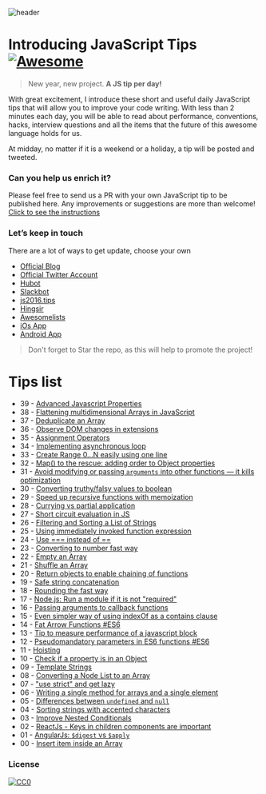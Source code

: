 ![header](https://raw.githubusercontent.com/loverajoel/jstips/gh-pages/resources/jstips-header-blog.gif)

# Introducing JavaScript Tips [![Awesome](https://cdn.rawgit.com/sindresorhus/awesome/d7305f38d29fed78fa85652e3a63e154dd8e8829/media/badge.svg)](https://github.com/sindresorhus/awesome)
> New year, new project. **A JS tip per day!**

With great excitement, I introduce these short and useful daily JavaScript tips that will allow you to improve your code writing. With less than 2 minutes each day, you will be able to read about performance, conventions, hacks, interview questions and all the items that the future of this awesome language holds for us.

At midday, no matter if it is a weekend or a holiday, a tip will be posted and tweeted.

### Can you help us enrich it?
Please feel free to send us a PR with your own JavaScript tip to be published here.
Any improvements or suggestions are more than welcome!
[Click to see the instructions](https://github.com/loverajoel/jstips/blob/gh-pages/CONTRIBUTING.md)

### Let’s keep in touch

There are a lot of ways to get update, choose your own

- [Official Blog](http://www.jstips.co)
- [Official Twitter Account](https://twitter.com/tips_js)
- [Hubot](https://github.com/dggriffin/hubot-jstips)
- [Slackbot](https://github.com/radibit/js-tips-slack-bot)
- [js2016.tips](http://js2016.tips/)
- [Hingsir](http://hingsir.com/jstips-site/dist/tips/)
- [Awesomelists](https://awesomelists.top/#/repos/loverajoel/jstips)
- [iOs App](https://goo.gl/Y9WiBc)
- [Android App](https://goo.gl/lYorrU)

> Don't forget to Star the repo, as this will help to promote the project!

# Tips list

- 39 - [Advanced Javascript Properties](https://github.com/loverajoel/jstips/blob/gh-pages/_posts/en/2016-02-08-advanced-properties.md)
- 38 - [Flattening multidimensional Arrays in JavaScript](https://github.com/loverajoel/jstips/blob/gh-pages/_posts/en/2016-02-07-flattening-multidimensional-arrays-in-javascript.md)
- 37 - [Deduplicate an Array](https://github.com/loverajoel/jstips/blob/gh-pages/_posts/en/2016-02-06-deduplicate-an-array.md)
- 36 - [Observe DOM changes in extensions](https://github.com/loverajoel/jstips/blob/gh-pages/_posts/en/2016-02-05-observe-dom-changes.md)
- 35 - [Assignment Operators](https://github.com/loverajoel/jstips/blob/gh-pages/_posts/en/2016-02-04-assignment-shorthands.md)
- 34 - [Implementing asynchronous loop](https://github.com/loverajoel/jstips/blob/gh-pages/_posts/en/2016-02-03-implementing-asynchronous-loops.md)
- 33 - [Create Range 0...N easily using one line](https://github.com/loverajoel/jstips/blob/gh-pages/_posts/en/2016-02-02-create-range-0...n-easily-using-one-line.md)
- 32 - [Map() to the rescue: adding order to Object properties](https://github.com/loverajoel/jstips/blob/gh-pages/_posts/en/2016-02-01-map-to-the-rescue-adding-order-to-object-properties.md)
- 31 - [Avoid modifying or passing `arguments` into other functions — it kills optimization](https://github.com/loverajoel/jstips/blob/gh-pages/_posts/en/2016-01-31-avoid-modifying-or-passing-arguments-into-other-functions%E2%80%94it-kills-optimization.md)
- 30 - [Converting truthy/falsy values to boolean](https://github.com/loverajoel/jstips/blob/gh-pages/_posts/en/2016-01-30-converting-truthy-falsy-values-to-boolean.md)
- 29 - [Speed up recursive functions with memoization](https://github.com/loverajoel/jstips/blob/gh-pages/_posts/en/2016-01-29-speed-up-recursive-functions-with-memoization.md)
- 28 - [Currying vs partial application](https://github.com/loverajoel/jstips/blob/gh-pages/_posts/en/2016-01-28-curry-vs-partial-application.md)
- 27 - [Short circuit evaluation in JS](https://github.com/loverajoel/jstips/blob/gh-pages/_posts/en/2016-01-27-short-circiut-evaluation-in-js.md)
- 26 - [Filtering and Sorting a List of Strings](https://github.com/loverajoel/jstips/blob/gh-pages/_posts/en/2016-01-26-filtering-and-sorting-a-list-of-strings.md)
- 25 - [Using immediately invoked function expression](https://github.com/loverajoel/jstips/blob/gh-pages/_posts/en/2016-01-25-Using-immediately-invoked-function-expression.md)
- 24 - [Use === instead of ==](https://github.com/loverajoel/jstips/blob/gh-pages/_posts/en/2016-01-24-use_%3D%3D%3D_instead_of_%3D%3D.md)
- 23 - [Converting to number fast way](https://github.com/loverajoel/jstips/blob/gh-pages/_posts/en/2016-01-23-converting-to-number-fast-way.md)
- 22 - [Empty an Array](https://github.com/loverajoel/jstips/blob/gh-pages/_posts/en/2016-01-22-two-ways-to-empty-an-array.md)
- 21 - [Shuffle an Array](https://github.com/loverajoel/jstips/blob/gh-pages/_posts/en/2016-01-21-shuffle-an-array.md)
- 20 - [Return objects to enable chaining of functions](https://github.com/loverajoel/jstips/blob/gh-pages/_posts/en/2016-01-20-return-objects-to-enable-chaining-of-functions.md)
- 19 - [Safe string concatenation](https://github.com/loverajoel/jstips/blob/gh-pages/_posts/en/2016-01-19-safe-string-concatenation.md)
- 18 - [Rounding the fast way](https://github.com/loverajoel/jstips/blob/gh-pages/_posts/en/2016-01-18-rounding-the-fast-way.md)
- 17 - [Node.js: Run a module if it is not "required"](https://github.com/loverajoel/jstips/blob/gh-pages/_posts/en/2016-01-17-nodejs-run-a-module-if-it-is-not-required.md)
- 16 - [Passing arguments to callback functions](https://github.com/loverajoel/jstips/blob/gh-pages/_posts/en/2016-01-16-passing-arguments-to-callback-functions.md)
- 15 - [Even simpler way of using indexOf as a contains clause](https://github.com/loverajoel/jstips/blob/gh-pages/_posts/en/2016-01-15-even-simpler-way-of-using-indexof-as-a-contains-clause.md)
- 14 - [Fat Arrow Functions #ES6](https://github.com/loverajoel/jstips/blob/gh-pages/_posts/en/2016-01-14-fat-arrow-functions.md)
- 13 - [Tip to measure performance of a javascript block](https://github.com/loverajoel/jstips/blob/gh-pages/_posts/en/2016-01-13-tip-to-measure-performance-of-a-javascript-block.md)
- 12 - [Pseudomandatory parameters in ES6 functions #ES6](https://github.com/loverajoel/jstips/blob/gh-pages/_posts/en/2016-01-12-pseudomandatory-parameters-in-es6-functions.md)
- 11 - [Hoisting](https://github.com/loverajoel/jstips/blob/gh-pages/_posts/en/2016-01-11-hoisting.md)
- 10 - [Check if a property is in an Object](https://github.com/loverajoel/jstips/blob/gh-pages/_posts/en/2016-01-10-check-if-a-property-is-in-a-object.md)
- 09 - [Template Strings](https://github.com/loverajoel/jstips/blob/gh-pages/_posts/en/2016-01-09-template-strings.md)
- 08 - [Converting a Node List to an Array](https://github.com/loverajoel/jstips/blob/gh-pages/_posts/en/2016-01-08-converting-a-node-list-to-an-array.md)
- 07 - ["use strict" and get lazy](https://github.com/loverajoel/jstips/blob/gh-pages/_posts/en/2016-01-07-use-strict-and-get-lazy.md)
- 06 - [Writing a single method for arrays and a single element](https://github.com/loverajoel/jstips/blob/gh-pages/_posts/en/2016-01-06-writing-a-single-method-for-arrays-and-a-single-element.md)
- 05 - [Differences between `undefined` and `null`](https://github.com/loverajoel/jstips/blob/gh-pages/_posts/en/2016-01-05-differences-between-undefined-and-null.md)
- 04 - [Sorting strings with accented characters](https://github.com/loverajoel/jstips/blob/gh-pages/_posts/en/2016-01-04-sorting-strings-with-accented-characters.md)
- 03 - [Improve Nested Conditionals](https://github.com/loverajoel/jstips/blob/gh-pages/_posts/en/2016-01-03-improve-nested-conditionals.md)
- 02 - [ReactJs - Keys in children components are important](https://github.com/loverajoel/jstips/blob/gh-pages/_posts/en/2016-01-02-keys-in-children-components-are-important.md)
- 01 - [AngularJs: `$digest` vs `$apply`](https://github.com/loverajoel/jstips/blob/gh-pages/_posts/en/2016-01-01-angularjs-digest-vs-apply.md)
- 00 - [Insert item inside an Array](https://github.com/loverajoel/jstips/blob/gh-pages/_posts/en/2015-12-29-insert-item-inside-an-array.md)

### License
[![CC0](http://i.creativecommons.org/p/zero/1.0/88x31.png)](http://creativecommons.org/publicdomain/zero/1.0/)
